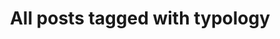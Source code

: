 ---
layout: tag
title: "All posts tagged with typology"
permalink: /weblog/tags/typology/
taxonomy: typology
---